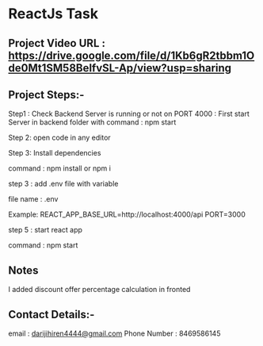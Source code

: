 # ReactJs Task

## Project Video URL : https://drive.google.com/file/d/1Kb6gR2tbbm1Ode0Mt1SM58BeIfvSL-Ap/view?usp=sharing

## Project Steps:-

Step1 : Check Backend Server is running or not on PORT 4000
: First start Server in backend folder with command : npm start

Step 2: open code in any editor

Step 3: Install dependencies

command : npm install or npm i

step 3 : add .env file with variable

file name : .env

Example:
REACT_APP_BASE_URL=http://localhost:4000/api
PORT=3000

step 5 : start react app

command : npm start

## Notes

I added discount offer percentage calculation in fronted

## Contact Details:-

email : darijihiren4444@gmail.com
Phone Number : 8469586145
